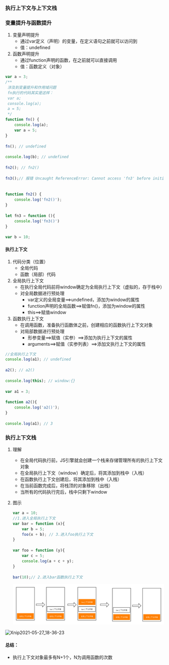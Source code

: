 ### 执行上下文与上下文栈

 ### 变量提升与函数提升

1. 变量声明提升
   - 通过var定义（声明）的变量，在定义语句之前就可以访问到
   - 值：undefined
2. 函数声明提升
   - 通过function声明的函数，在之前就可以直接调用
   - 值：函数定义（对象）



~~~javascript
var a = 3;
/**
 涉及到变量提升和作用域问题
 fn执行的代码其实是这样：
 var a;
 console.log(a);
 a = 5;
 */
function fn() {
    console.log(a);
    var a = 5;
}

fn(); // undefined

console.log(b); // undefined

fn2(); // fn2()

fn3();// 报错 Uncaught ReferenceError: Cannot access 'fn3' before initialization


function fn2() {
    console.log('fn2()');
}

let fn3 = function (){
    console.log('fn3()')
}

var b = 10;
~~~

#### 执行上下文

1. 代码分类（位置）
   -  全局代码
   - 函数（局部）代码
2. 全局执行上下文
   - 在执行全局代码前将window确定为全局执行上下文（虚拟的，存于栈中）
   - 对全局数据进行预处理
     - var定义的全局变量==>undefined，添加为window的属性
     - function声明的全局函数==>赋值fn()，添加为window的属性
     - this==>赋值window
3. 函数执行上下文
   - 在调用函数，准备执行函数体之前，创建相应的函数执行上下文对象
   - 对局部数据进行预处理
     - 形参变量==>赋值（实参）==>添加为执行上下文的属性
     - arguments==>赋值（实参列表）==>添加文执行上下文的属性

~~~javascript
//全局执行上下文
console.log(a1); // undefined

a2(); // a2()

console.log(this); // window:{}

var a1 = 3;

function a2(){
    console.log('a2()');
}

console.log(a1); // 3
~~~

### 执行上下文栈

1. 理解
   - 在全局代码执行前，JS引擎就会创建一个栈来存储管理所有的执行上下文对象
   - 在全局执行上下文（window）确定后，将其添加到栈中（入栈）
   - 在函数执行上下文创建后，将其添加到栈中（入栈）
   - 在当前函数完成后，将栈顶的对象移除（出栈）
   - 当所有的代码执行完后，栈中只剩下window

2. 图示

   ~~~javascript
   var a = 10;
   //1.进入全局执行上下文
   var bar = function (x){
       var b = 5;
       foo(x + b); // 3.进入foo执行上下文
   }
   
   var foo = function (y){
       var c = 5;
       console.log(a + c + y);
   }
   
   bar(10);// 2.进入bar函数执行上下文
   ~~~

   ![Xnip2021-05-27_18-28-32](../图片/Xnip2021-05-27_18-28-32.png)

![Xnip2021-05-27_18-36-23](/Users/shicunyu/study/note/图片/Xnip2021-05-27_18-36-23.jpg)

#### 总结：

- 执行上下文对象最多有N+1个，N为调用函数的次数

